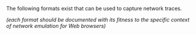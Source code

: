The following formats exist that can be used to capture network traces.

*(each format should be documented with its fitness to the specific context of network emulation for Web browsers)*


